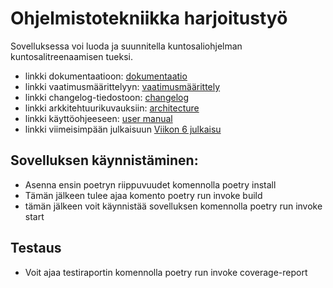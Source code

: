 # Ohjelmistotekniikka harjoitustyö
Sovelluksessa voi luoda ja suunnitella kuntosaliohjelman kuntosalitreenaamisen tueksi.

- linkki dokumentaatioon: [dokumentaatio](https://github.com/anjovir/ot-harjoitustyo/tree/main/dokumentaatio)
- linkki vaatimusmäärittelyyn: [vaatimusmäärittely](https://github.com/anjovir/ot-harjoitustyo/blob/main/dokumentaatio/vaatimusmaarittely.md)
- linkki changelog-tiedostoon: [changelog](dokumentaatio/changelog.md)
- linkki arkkitehtuurikuvauksiin: [architecture](dokumentaatio/arkkitehtuuri.md)
- linkki käyttöohjeeseen: [user manual](https://github.com/anjovir/ot-harjoitustyo/blob/main/dokumentaatio/kayttoohje.md)
- linkki viimeisimpään julkaisuun [Viikon 6 julkaisu](https://github.com/anjovir/ot-harjoitustyo/releases/tag/v6.0.3)

## Sovelluksen käynnistäminen:
- Asenna ensin poetryn riippuvuudet komennolla poetry install
- Tämän jälkeen tulee ajaa komento poetry run invoke build
- tämän jälkeen voit käynnistää sovelluksen komennolla poetry run invoke start

## Testaus
- Voit ajaa testiraportin komennolla poetry run invoke coverage-report